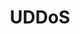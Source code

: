 ---
layout: default
title: UDDoS
parent: Security Protection
grand_parent: Public Cloud
permalink: /public-cloud/security-protection/uddos/
nav_order: 2
---